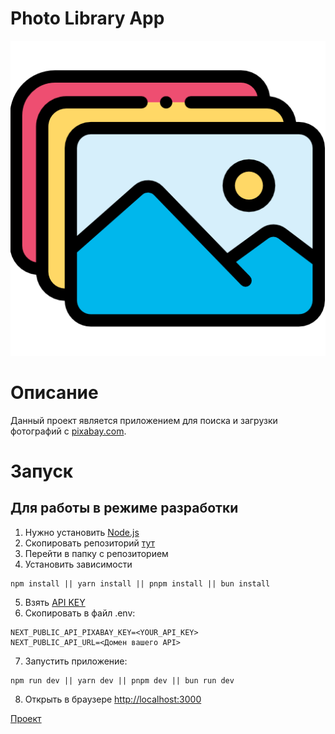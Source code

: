 # Photo Library App

![Logo](/public/Intro.png)

# Описание
Данный проект является приложением для поиска и загрузки фотографий с [pixabay.com](https://pixabay.com/).

# Запуск

## Для работы в режиме разработки
1. Нужно установить [Node.js](https://nodejs.org/en/download/)
2. Скопировать репозиторий [тут](https://github.com/Freyzan2006/photo-library-frontend)
3. Перейти в папку с репозиторием
4. Установить зависимости
```
npm install || yarn install || pnpm install || bun install
```
5. Взять [API KEY](https://pixabay.com/api/)
6. Скопировать в файл .env:
```env
NEXT_PUBLIC_API_PIXABAY_KEY=<YOUR_API_KEY>
NEXT_PUBLIC_API_URL=<Домен вашего API>
```
7. Запустить приложение:
```
npm run dev || yarn dev || pnpm dev || bun run dev
```
8. Открыть в браузере [http://localhost:3000](http://localhost:3000)


[Проект](https://frontend-test-task-next.vercel.app/)